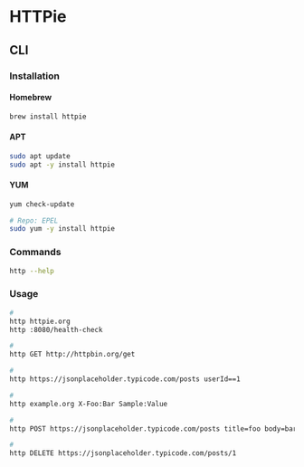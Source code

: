 # HTTPie

## CLI

### Installation

#### Homebrew

```sh
brew install httpie
```

#### APT

```sh
sudo apt update
sudo apt -y install httpie
```

#### YUM

```sh
yum check-update

# Repo: EPEL
sudo yum -y install httpie
```

### Commands

```sh
http --help
```

### Usage

```sh
#
http httpie.org
http :8080/health-check

#
http GET http://httpbin.org/get

#
http https://jsonplaceholder.typicode.com/posts userId==1

#
http example.org X-Foo:Bar Sample:Value

#
http POST https://jsonplaceholder.typicode.com/posts title=foo body=bar userId:=9

#
http DELETE https://jsonplaceholder.typicode.com/posts/1
```

